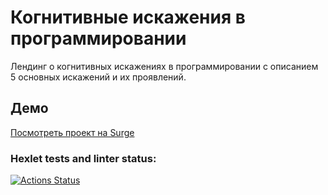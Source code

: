 # Когнитивные искажения в программировании

Лендинг о когнитивных искажениях в программировании с описанием 5 основных искажений и их проявлений.

## Демо

[Посмотреть проект на Surge](https://your-project-name.surge.sh)

### Hexlet tests and linter status:
[![Actions Status](https://github.com/asuzdaltcev/layout-designer-project-58/actions/workflows/hexlet-check.yml/badge.svg)](https://github.com/asuzdaltcev/layout-designer-project-58/actions)